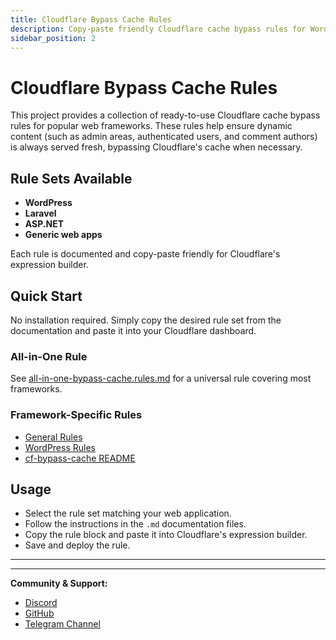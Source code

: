 ```yaml
---
title: Cloudflare Bypass Cache Rules
description: Copy-paste friendly Cloudflare cache bypass rules for WordPress, Laravel, ASP.NET, and generic web apps.
sidebar_position: 2
---
```


# Cloudflare Bypass Cache Rules

This project provides a collection of ready-to-use Cloudflare cache bypass rules for popular web frameworks. These rules help ensure dynamic content (such as admin areas, authenticated users, and comment authors) is always served fresh, bypassing Cloudflare's cache when necessary.

## Rule Sets Available

- **WordPress**
- **Laravel**
- **ASP.NET**
- **Generic web apps**

Each rule is documented and copy-paste friendly for Cloudflare's expression builder.

## Quick Start

No installation required. Simply copy the desired rule set from the documentation and paste it into your Cloudflare dashboard.

### All-in-One Rule

See [all-in-one-bypass-cache.rules.md](https://github.com/LoveDoLove/cloudflare-smart-tools/blob/main/cf-bypass-cache/all-in-one-bypass-cache.rules.md) for a universal rule covering most frameworks.

### Framework-Specific Rules

- [General Rules](https://github.com/LoveDoLove/cloudflare-smart-tools/blob/main/cf-bypass-cache/general-bypass-cache.rules.md)
- [WordPress Rules](https://github.com/LoveDoLove/cloudflare-smart-tools/blob/main/cf-bypass-cache/wordpress.rules.md)
- [cf-bypass-cache README](https://github.com/LoveDoLove/cloudflare-smart-tools/blob/main/cf-bypass-cache/README.md)

## Usage

- Select the rule set matching your web application.
- Follow the instructions in the `.md` documentation files.
- Copy the rule block and paste it into Cloudflare's expression builder.
- Save and deploy the rule.

---

---

**Community & Support:**

- [Discord](https://discord.com/invite/FyYEmtRCRE)
- [GitHub](https://github.com/LoveDoLove/)
- [Telegram Channel](https://t.me/lovedoloveofficialchannel)
